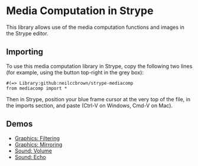 Media Computation in Strype
===

This library allows use of the media computation functions and images in the Strype editor.

Importing
---
To use this media computation library in Strype, copy the following two lines (for example, using the button top-right in the grey box):

```
#(=> Library:github:neilccbrown/strype-mediacomp
from mediacomp import * 
```

Then in Strype, position your blue frame cursor at the very top of the file, in the imports section, and paste (Ctrl-V on Windows, Cmd-V on Mac).

Demos
---
 - [Graphics: Filtering](https://neilccbrown.github.io/Strype/?shared_proj_id=https%3A%2F%2Fraw.githubusercontent.com%2Fneilccbrown%2Fstrype-mediacomp%2Frefs%2Fheads%2Fmain%2Fdemos%2Fgraphics-filter.spy)
 - [Graphics: Mirroring](https://neilccbrown.github.io/Strype/?shared_proj_id=https%3A%2F%2Fraw.githubusercontent.com%2Fneilccbrown%2Fstrype-mediacomp%2Frefs%2Fheads%2Fmain%2Fdemos%2Fgraphics-mirroring.spy)
 - [Sound: Volume](https://neilccbrown.github.io/Strype/?shared_proj_id=https%3A%2F%2Fraw.githubusercontent.com%2Fneilccbrown%2Fstrype-mediacomp%2Frefs%2Fheads%2Fmain%2Fdemos%2Fsound-volume.spy)
 - [Sound: Echo](https://neilccbrown.github.io/Strype/?shared_proj_id=https%3A%2F%2Fraw.githubusercontent.com%2Fneilccbrown%2Fstrype-mediacomp%2Frefs%2Fheads%2Fmain%2Fdemos%2Fsound-echo.spy)
